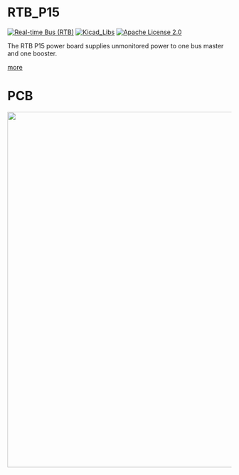 # RTB_P15
[![Real-time Bus (RTB)](https://img.shields.io/badge/RTB_Project-FF6699)](https://www.rtb4dcc.de)
[![Kicad_Libs](https://img.shields.io/badge/Kicad_Libs-29C7FF)](https://github.com/git4dcc/RTB_SamacSys)
[![Apache License 2.0](https://img.shields.io/badge/license-Apache%20License%202.0-lightgray)](https://www.apache.org/licenses/LICENSE-2.0)

The RTB P15 power board supplies unmonitored power to one bus master and one booster.

[more](https://rtb4dcc.de/hardware/modules/p15/)

# PCB
<img src="https://rtb4dcc.de/wp-content/uploads/2024/07/P15_1.png" width=800>
